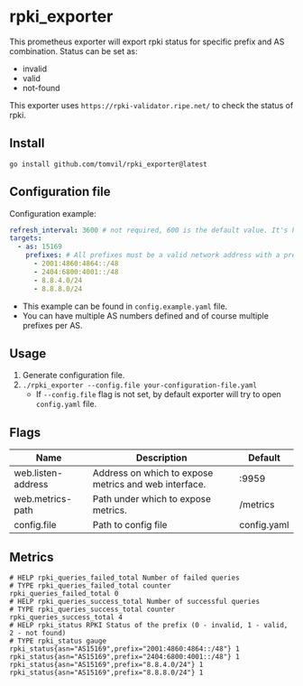 # rpki_exporter
This prometheus exporter will export rpki status for specific prefix and AS combination. Status can be set as:
  - invalid
  - valid
  - not-found

This exporter uses `https://rpki-validator.ripe.net/` to check the status of rpki.

## Install
```go install github.com/tomvil/rpki_exporter@latest```

## Configuration file
Configuration example:
```yaml
refresh_interval: 3600 # not required, 600 is the default value. It's here just to show that it can be changed if needed.
targets:
  - as: 15169
    prefixes: # All prefixes must be a valid network address with a prefix at the end!
      - 2001:4860:4864::/48
      - 2404:6800:4001::/48
      - 8.8.4.0/24
      - 8.8.8.0/24
```

- This example can be found in `config.example.yaml` file.
- You can have multiple AS numbers defined and of course multiple prefixes per AS.

## Usage
1. Generate configuration file.
2. `./rpki_exporter --config.file your-configuration-file.yaml`
    - If `--config.file` flag is not set, by default exporter will try to open `config.yaml` file. 

## Flags
Name     | Description | Default
---------|-------------|---------
web.listen-address | Address on which to expose metrics and web interface. | :9959
web.metrics-path | Path under which to expose metrics. | /metrics
config.file | Path to config file | config.yaml

## Metrics
```
# HELP rpki_queries_failed_total Number of failed queries
# TYPE rpki_queries_failed_total counter
rpki_queries_failed_total 0
# HELP rpki_queries_success_total Number of successful queries
# TYPE rpki_queries_success_total counter
rpki_queries_success_total 4
# HELP rpki_status RPKI Status of the prefix (0 - invalid, 1 - valid, 2 - not found)
# TYPE rpki_status gauge
rpki_status{asn="AS15169",prefix="2001:4860:4864::/48"} 1
rpki_status{asn="AS15169",prefix="2404:6800:4001::/48"} 1
rpki_status{asn="AS15169",prefix="8.8.4.0/24"} 1
rpki_status{asn="AS15169",prefix="8.8.8.0/24"} 1
```

